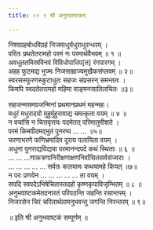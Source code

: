 ```yaml
---
title: ०९ ९ श्री अनुभवाष्टकम्

---
```


 निश्वग्रहबोधविग्रहं निजमाधुर्यधुराधुरन्धरम् ।  
परितः प्रथतेतरामहो परमं नः परमार्थवैभवम् ॥ १ ॥  
अवधूततमिस्रविनवं विविधोपाधिप[त] रंगपारगम् ।  
अहह फुटमद्य भुज्मः निजसाम्राज्यमुखैकसंप्लवम् ॥ २॥  
स्वरसस्फुरणस्कुटाधुतः सहजः संप्रसरन् समन्ततः ।  
किमपि स्वदतेतरामहो महिमा वाङ्मनसातिलचितः ॥३॥  

सहजन्मसमग्रजन्मिनां प्रथमानप्रथमं महन्महः।  
मधुरं मधुरादयो मुहुर्मुहुरावाद्य चमत्कृता वयम् ॥ ४ ॥  
न वचांसि न चित्तवृत्तयः पदमेतत् परिमातुमीशते ।  
परमं किमपीदमद्भुतं पुनरप्य ... ... ॥५॥  
चरणाभरणे फणिभ्रमादिव दूराय पलायिता वयम् ।  
अधुना पुनराद्यविद्यया परमानन्दपदे कथं स्थिताः ॥ ६ ॥  
... ... ...णाकत्रणानिरीक्षणाक्षणनिर्वासितसर्वसंज्वराः ।  
... ... ... ... ... सर्वतः कलयामः कथयामहे कियत् ॥७॥  
न परः प्रणयेन ... ... ... ... ... ता वयम् ।  
सपदि स्वपदेऽभिषेचितास्तदहो कृष्णकृपाविजृम्भितम् ॥ ८ ॥  
अनुभवाष्टकमेतदनारतं परिपठन्ति जहन्ति रसान्तरम् ।  
निजरसेन चिरं चरितार्थतामनुभवन्तु जगन्ति निरन्तरम् ॥ ९॥  

॥ इति श्री अनुभवाष्टकं सम्पूर्णम् ॥  
